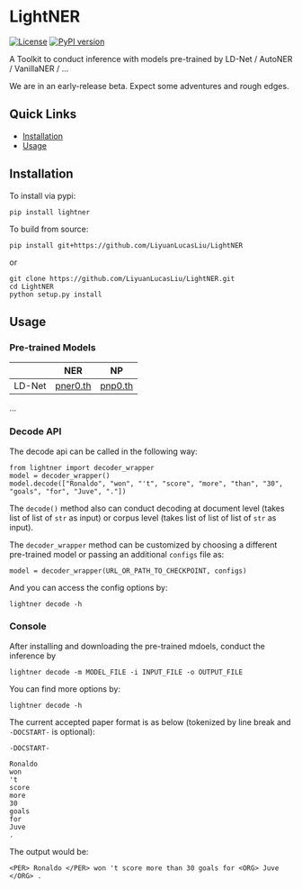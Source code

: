 # LightNER

[![License](https://img.shields.io/badge/License-Apache%202.0-blue.svg)](https://opensource.org/licenses/Apache-2.0)
[![PyPI version](https://badge.fury.io/py/LightNER.svg)](https://badge.fury.io/py/LightNER)
<!-- [![Documentation Status](https://readthedocs.org/projects/tensorboard-wrapper/badge/?version=latest)](http://tensorboard-wrapper.readthedocs.io/en/latest/?badge=latest) -->
<!-- [![Downloads](https://pepy.tech/badge/torch-scope)](https://pepy.tech/project/LightNER) -->

A Toolkit to conduct inference with models pre-trained by LD-Net / AutoNER / VanillaNER / ...

We are in an early-release beta. Expect some adventures and rough edges.

## Quick Links

- [Installation](#installation)
- [Usage](#usage)

## Installation

To install via pypi:
```
pip install lightner
```

To build from source:
```
pip install git+https://github.com/LiyuanLucasLiu/LightNER
```
or
```
git clone https://github.com/LiyuanLucasLiu/LightNER.git
cd LightNER
python setup.py install
```

## Usage

### Pre-trained Models

|               | NER             | NP            |
| ------------- |-------------    | ------------- |
| LD-Net        | [pner0.th](http://dmserv4.cs.illinois.edu/pner0.th) | [pnp0.th](http://dmserv4.cs.illinois.edu/pnp0.th) |
...

### Decode API

The decode api can be called in the following way:
```
from lightner import decoder_wrapper
model = decoder_wrapper()
model.decode(["Ronaldo", "won", "'t", "score", "more", "than", "30", "goals", "for", "Juve", "."])
```

The ```decode()``` method also can conduct decoding at document level (takes list of list of ```str``` as input) or corpus level (takes list of list of list of ```str``` as input).

The ```decoder_wrapper``` method can be customized by choosing a different pre-trained model or passing an additional ```configs``` file as:
```
model = decoder_wrapper(URL_OR_PATH_TO_CHECKPOINT, configs)
```
And you can access the config options by:
```
lightner decode -h
```

### Console

After installing and downloading the pre-trained mdoels, conduct the inference by 
```
lightner decode -m MODEL_FILE -i INPUT_FILE -o OUTPUT_FILE
```

You can find more options by:
```
lightner decode -h
```

The current accepted paper format is as below (tokenized by line break and ```-DOCSTART-``` is optional):
```
-DOCSTART-

Ronaldo
won
't
score
more
30
goals
for
Juve
.
```

The output would be:
```
<PER> Ronaldo </PER> won 't score more than 30 goals for <ORG> Juve </ORG> . 
```
